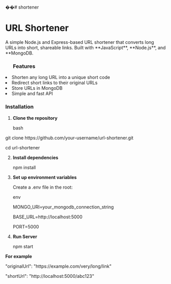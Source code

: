 ��#   s h o r t e n e r 
 
  <h1>URL Shortener</h1>

<p>A simple Node.js and Express-based URL shortener that converts long URLs into short, shareable links.  
Built with **JavaScript**, **Node.js**, and **MongoDB.</p>

<ul><h3>Features</h3></ul>
<li>Shorten any long URL into a unique short code</li> 
<li>Redirect short links to their original URLs</li> 
<li>Store URLs in MongoDB</li> 
<li>Simple and fast API</li> 

<h3>Installation</h3>

1. <b>Clone the repository</b>
   <p>bash</p>
  <p>git clone https://github.com/your-username/url-shortener.git</p> 
   <p>cd url-shortener</p>
   
2. <b>Install dependencies</b>
   <p>npm install</p>

3. <b>Set up environment variables</b>
   <p>Create a .env file in the root:</p>
      <p>env</p>
      
    <p>MONGO_URI=your_mongodb_connection_string</p>
    <p>BASE_URL=http://localhost:5000</p>
    <p>PORT=5000</p> 

4.  <b>Run Server</b>
      <p>npm start</p>
      
 <b>For example</b>
   
 <p> "originalUrl": "https://example.com/very/long/link"</p>    

 <p> "shortUrl": "http://localhost:5000/abc123"</p>

